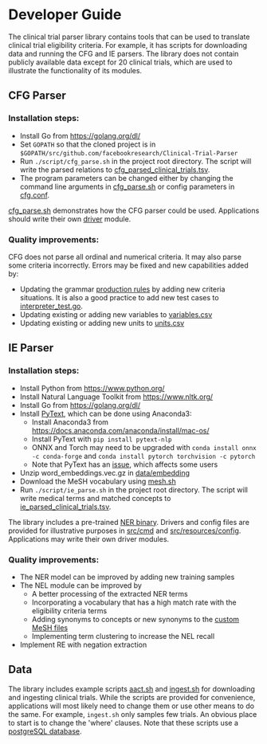 # Developer Guide

The clinical trial parser library contains tools that can be used to translate 
clinical trial eligibility criteria. For example, it has scripts for downloading data
and running the CFG and IE parsers. The library does not contain publicly available data except 
for 20 clinical trials, which are used to illustrate the functionality of its modules.

## CFG Parser

### Installation steps:

- Install Go from https://golang.org/dl/
- Set `GOPATH` so that the cloned project is in 
`$GOPATH/src/github.com/facebookresearch/Clinical-Trial-Parser`
- Run `./script/cfg_parse.sh` in the project root directory. 
The script will write the parsed relations to [cfg_parsed_clinical_trials.tsv](../data/output/cfg_parsed_clinical_trials.tsv).
- The program parameters can be changed either by changing 
the command line arguments in [cfg_parse.sh](../script/cfg_parse.sh) or 
config parameters in [cfg.conf](../src/resources/config/cfg.conf).

[cfg_parse.sh](../script/cfg_parse.sh) demonstrates how the CFG parser could be used.
Applications should write their own [driver](../src/cmd/cfg/main.go) module.

### Quality improvements:

CFG does not parse all ordinal and numerical criteria. It may also parse some
criteria incorrectly. Errors may be fixed and new capabilities added by:

- Updating the grammar [production rules](../src/ct/parser/production/criterion.go)
by adding new criteria situations. It is also a good practice to add new test cases 
to [interpreter_test.go](../src/ct/parser/interpreter_test.go).
- Updating existing or adding new variables to [variables.csv](../src/resources/variables/variables.csv)
- Updating existing or adding new units to [units.csv](../src/resources/units/units.csv)

## IE Parser

### Installation steps:

- Install Python from https://www.python.org/
- Install Natural Language Toolkit from https://www.nltk.org/
- Install Go from https://golang.org/dl/
- Install [PyText](https://pytext.readthedocs.io/en/master/index.html), which can be done using Anaconda3:
  - Install Anaconda3 from https://docs.anaconda.com/anaconda/install/mac-os/
  - Install PyText with `pip install pytext-nlp`
  - ONNX and Torch may need to be upgraded with  `conda install onnx -c conda-forge` 
  and `conda install pytorch torchvision -c pytorch`
  - Note that PyText has an [issue](https://github.com/facebookresearch/pytext/issues/1365), 
  which affects some users
- Unzip word_embeddings.vec.gz in [data/embedding](../data/embedding)
- Download the MeSH vocabulary using [mesh.sh](../script/mesh.sh)
- Run `./script/ie_parse.sh` in the project root directory. The script will write medical terms and matched concepts
to [ie_parsed_clinical_trials.tsv](../data/output/ie_parsed_clinical_trials.tsv).

The library includes a pre-trained [NER binary](../bin). Drivers and config files are provided 
for illustrative purposes in [src/cmd](../src/cmd) and [src/resources/config](../src/resources/config).
Applications may write their own driver modules.

### Quality improvements:

- The NER model can be improved by adding new training samples
- The NEL module can be improved by
  - A better processing of the extracted NER terms
  - Incorporating a vocabulary that has a high match rate with the eligibility criteria terms
  - Adding synonyms to concepts or new synonyms to the [custom MeSH files](../data/mesh)
  - Implementing term clustering to increase the NEL recall
- Implement RE with negation extraction

## Data

The library includes example scripts [aact.sh](../script/aact.sh) and [ingest.sh](../script/ingest.sh)
for downloading and ingesting clinical trials. While the scripts are provided for convenience, 
applications will most likely need to change them or use other means to do the same. For example, 
`ingest.sh` only samples few trials. An obvious place to start is to change the 'where' clauses.
Note that these scripts use a [postgreSQL database](https://www.postgresql.org/download/).
